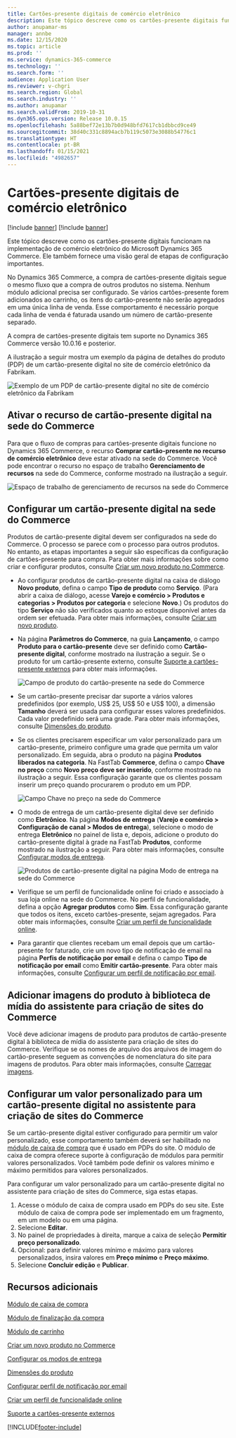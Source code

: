 ```yaml
---
title: Cartões-presente digitais de comércio eletrônico
description: Este tópico descreve como os cartões-presente digitais funcionam na implementação de comércio eletrônico do Microsoft Dynamics 365 Commerce. Ele também fornece uma visão geral de etapas de configuração importantes.
author: anupamar-ms
manager: annbe
ms.date: 12/15/2020
ms.topic: article
ms.prod: ''
ms.service: dynamics-365-commerce
ms.technology: ''
ms.search.form: ''
audience: Application User
ms.reviewer: v-chgri
ms.search.region: Global
ms.search.industry: ''
ms.author: anupamar
ms.search.validFrom: 2019-10-31
ms.dyn365.ops.version: Release 10.0.15
ms.openlocfilehash: 5a88bef72e13b7b0d948bfd7617cb1dbbcd9ce49
ms.sourcegitcommit: 38d40c331c8894acb7b119c5073e3088b54776c1
ms.translationtype: HT
ms.contentlocale: pt-BR
ms.lasthandoff: 01/15/2021
ms.locfileid: "4982657"
---
```

# <a name="e-commerce-digital-gift-cards"></a>Cartões-presente digitais de comércio eletrônico

[!include [banner](includes/banner.md)]
[!include [banner](includes/preview-banner.md)]

Este tópico descreve como os cartões-presente digitais funcionam na implementação de comércio eletrônico do Microsoft Dynamics 365 Commerce. Ele também fornece uma visão geral de etapas de configuração importantes.

No Dynamics 365 Commerce, a compra de cartões-presente digitais segue o mesmo fluxo que a compra de outros produtos no sistema. Nenhum módulo adicional precisa ser configurado. Se vários cartões-presente forem adicionados ao carrinho, os itens do cartão-presente não serão agregados em uma única linha de venda. Esse comportamento é necessário porque cada linha de venda é faturada usando um número de cartão-presente separado.

A compra de cartões-presente digitais tem suporte no Dynamics 365 Commerce versão 10.0.16 e posterior.

A ilustração a seguir mostra um exemplo da página de detalhes do produto (PDP) de um cartão-presente digital no site de comércio eletrônico da Fabrikam.

![Exemplo de um PDP de cartão-presente digital no site de comércio eletrônico da Fabrikam](./media/GiftcardPDP.PNG)

## <a name="turn-on-the-digital-gift-card-feature-in-commerce-headquarters"></a>Ativar o recurso de cartão-presente digital na sede do Commerce

Para que o fluxo de compras para cartões-presente digitais funcione no Dynamics 365 Commerce, o recurso **Comprar cartão-presente no recurso de comércio eletrônico** deve estar ativado na sede do Commerce. Você pode encontrar o recurso no espaço de trabalho **Gerenciamento de recursos** na sede do Commerce, conforme mostrado na ilustração a seguir.

![Espaço de trabalho de gerenciamento de recursos na sede do Commerce](./media/Featureflag.PNG)

## <a name="configure-a-digital-gift-card-in-commerce-headquarters"></a>Configurar um cartão-presente digital na sede do Commerce

Produtos de cartão-presente digital devem ser configurados na sede do Commerce. O processo se parece com o processo para outros produtos. No entanto, as etapas importantes a seguir são específicas da configuração de cartões-presente para compra. Para obter mais informações sobre como criar e configurar produtos, consulte [Criar um novo produto no Commerce](create-new-product-commerce.md).

- Ao configurar produtos de cartão-presente digital na caixa de diálogo **Novo produto**, defina o campo **Tipo de produto** como **Serviço**. (Para abrir a caixa de diálogo, acesse **Varejo e comércio \> Produtos e categorias \> Produtos por categoria** e selecione **Novo**.) Os produtos do tipo **Serviço** não são verificados quanto ao estoque disponível antes da ordem ser efetuada. Para obter mais informações, consulte [Criar um novo produto](create-new-product-commerce.md#create-a-new-product).
- Na página **Parâmetros do Commerce**, na guia **Lançamento**, o campo **Produto para o cartão-presente** deve ser definido como **Cartão-presente digital**, conforme mostrado na ilustração a seguir. Se o produto for um cartão-presente externo, consulte [Suporte a cartões-presente externos](./dev-itpro/gift-card.md) para obter mais informações.

    ![Campo de produto do cartão-presente na sede do Commerce](./media/PostGiftcard.png)

- Se um cartão-presente precisar dar suporte a vários valores predefinidos (por exemplo, US$ 25, US$ 50 e US$ 100), a dimensão **Tamanho** deverá ser usada para configurar esses valores predefinidos. Cada valor predefinido será uma grade. Para obter mais informações, consulte [Dimensões do produto](https://docs.microsoft.com/dynamics365/supply-chain/pim/product-dimensions?toc=/dynamics365/retail/toc.json).
- Se os clientes precisarem especificar um valor personalizado para um cartão-presente, primeiro configure uma grade que permita um valor personalizado. Em seguida, abra o produto na página **Produtos liberados na categoria**. Na FastTab **Commerce**, defina o campo **Chave no preço** como **Novo preço deve ser inserido**, conforme mostrado na ilustração a seguir. Essa configuração garante que os clientes possam inserir um preço quando procurarem o produto em um PDP.

    ![Campo Chave no preço na sede do Commerce](./media/KeyInPrice.png)

- O modo de entrega de um cartão-presente digital deve ser definido como **Eletrônico**. Na página **Modos de entrega** (**Varejo e comércio \> Configuração de canal \> Modos de entrega**), selecione o modo de entrega **Eletrônico** no painel de lista e, depois, adicione o produto do cartão-presente digital à grade na FastTab **Produtos**, conforme mostrado na ilustração a seguir. Para obter mais informações, consulte [Configurar modos de entrega](https://docs.microsoft.com/dynamicsax-2012/appuser-itpro/set-up-modes-of-delivery).

    ![Produtos de cartão-presente digital na página Modo de entrega na sede do Commerce](./media/ElectronicMode.PNG)

- Verifique se um perfil de funcionalidade online foi criado e associado à sua loja online na sede do Commerce. No perfil de funcionalidade, defina a opção **Agregar produtos** como **Sim**. Essa configuração garante que todos os itens, exceto cartões-presente, sejam agregados. Para obter mais informações, consulte [Criar um perfil de funcionalidade online](online-functionality-profile.md).
- Para garantir que clientes recebam um email depois que um cartão-presente for faturado, crie um novo tipo de notificação de email na página **Perfis de notificação por email** e defina o campo **Tipo de notificação por email** como **Emitir cartão-presente**. Para obter mais informações, consulte [Configurar um perfil de notificação por email](email-notification-profiles.md).

## <a name="add-product-images-to-the-commerce-site-builder-media-library"></a>Adicionar imagens do produto à biblioteca de mídia do assistente para criação de sites do Commerce

Você deve adicionar imagens de produto para produtos de cartão-presente digital à biblioteca de mídia do assistente para criação de sites do Commerce. Verifique se os nomes de arquivo dos arquivos de imagem do cartão-presente seguem as convenções de nomenclatura do site para imagens de produtos. Para obter mais informações, consulte [Carregar imagens](dam-upload-images.md).

## <a name="configure-a-custom-amount-for-a-digital-gift-card-in-commerce-site-builder"></a>Configurar um valor personalizado para um cartão-presente digital no assistente para criação de sites do Commerce

Se um cartão-presente digital estiver configurado para permitir um valor personalizado, esse comportamento também deverá ser habilitado no [módulo de caixa de compra](add-buy-box.md) que é usado em PDPs do site. O módulo de caixa de compra oferece suporte à configuração de módulos para permitir valores personalizados. Você também pode definir os valores mínimo e máximo permitidos para valores personalizados.

Para configurar um valor personalizado para um cartão-presente digital no assistente para criação de sites do Commerce, siga estas etapas.

1. Acesse o módulo de caixa de compra usado em PDPs do seu site. Este módulo de caixa de compra pode ser implementado em um fragmento, em um modelo ou em uma página.
1. Selecione **Editar**.
1. No painel de propriedades à direita, marque a caixa de seleção **Permitir preço personalizado**.
1. Opcional: para definir valores mínimo e máximo para valores personalizados, insira valores em **Preço mínimo** e **Preço máximo**.
1. Selecione **Concluir edição** e **Publicar**.

## <a name="additional-resources"></a>Recursos adicionais

[Módulo de caixa de compra](add-buy-box.md)

[Módulo de finalização da compra](add-checkout-module.md)

[Módulo de carrinho](add-cart-module.md)

[Criar um novo produto no Commerce](create-new-product-commerce.md)

[Configurar os modos de entrega](https://docs.microsoft.com/dynamicsax-2012/appuser-itpro/set-up-modes-of-delivery)

[Dimensões do produto](https://docs.microsoft.com/dynamics365/supply-chain/pim/product-dimensions?toc=/dynamics365/retail/toc.json)

[Configurar perfil de notificação por email](email-notification-profiles.md)

[Criar um perfil de funcionalidade online](online-functionality-profile.md)

[Suporte a cartões-presente externos](./dev-itpro/gift-card.md)


[!INCLUDE[footer-include](../includes/footer-banner.md)]
